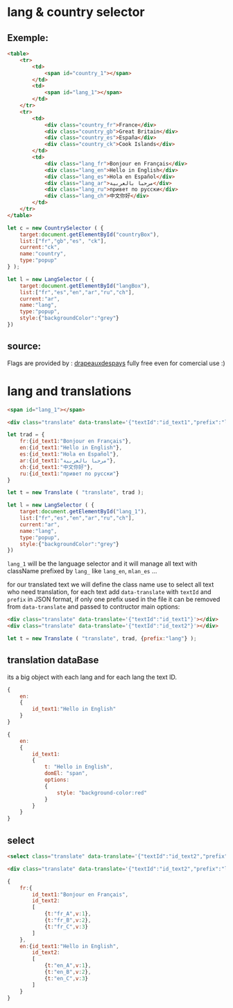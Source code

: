 # lang & country selector

## Exemple:

```html
<table>
	<tr>
		<td>
			<span id="country_1"></span>
		</td>
		<td>
			<span id="lang_1"></span>
		</td>
	</tr>
	<tr>
		<td>
			<div class="country_fr">France</div>
			<div class="country_gb">Great Britain</div>
			<div class="country_es">España</div>
			<div class="country_ck">Cook Islands</div>
		</td>
		<td>
			<div class="lang_fr">Bonjour en Français</div>
			<div class="lang_en">Hello in English</div>
			<div class="lang_es">Hola en Español</div>
			<div class="lang_ar">مرحبا بالعربية</div>
			<div class="lang_ru">привет по русски</div>
			<div class="lang_ch">中文你好</div>
		</td>
	</tr>
</table>
```

```js
let c = new CountrySelector ( {
	target:document.getElementById("countryBox"),
	list:["fr","gb","es", "ck"],
	current:"ck",
	name:"country",
	type:"popup"
} );

let l = new LangSelector ( {
	target:document.getElementById("langBox"),
	list:["fr","es","en","ar","ru","ch"],
	current:"ar",
	name:"lang",
	type:"popup",
	style:{"backgroundColor":"grey"}
})
```

## source:
Flags are provided by : [drapeauxdespays](https://www.drapeauxdespays.fr/telecharger/vectorielles) fully free even for comercial use :)

# lang and translations

```html
<span id="lang_1"></span>

<div class="translate" data-translate='{"textId":"id_text1","prefix":"lang"}'></div>
```
```js
let trad = {
	fr:{id_text1:"Bonjour en Français"},
	en:{id_text1:"Hello in English"},
	es:{id_text1:"Hola en Español"},
	ar:{id_text1:"مرحبا بالعربية"},
	ch:{id_text1:"中文你好"},
	ru:{id_text1:"привет по русски"}
}

let t = new Translate ( "translate", trad );

let l = new LangSelector ( {
	target:document.getElementById("lang_1"),
	list:["fr","es","en","ar","ru","ch"],
	current:"ar",
	name:"lang",
	type:"popup",
	style:{"backgroundColor":"grey"}
})
```

`lang_1` will be the language selector and it will manage all text with className prefixed by `lang_` like `lang_en`, `mlan_es` ...

for our translated text we will define the class name use to select all text who need translation, for each text add `data-translate` with `textId` and `prefix` in JSON format, if only one prefix used in the file it can be removed from `data-translate` and passed to contructor main options:

```html
<div class="translate" data-translate='{"textId":"id_text1"}'></div>
<div class="translate" data-translate='{"textId":"id_text2"}'></div>
```
```js
let t = new Translate ( "translate", trad, {prefix:"lang"} );
```

## translation dataBase

its a big object with each lang and for each lang the text ID.

```js
{
	en:
	{
		id_text1:"Hello in English"
	}
}
```
```js
{
	en:
	{
		id_text1:
		{
			t: "Hello in English",
			domEl: "span",
			options:
			{
				style: "background-color:red"
			}
		}
	}
}
```

## select

```html
<select class="translate" data-translate='{"textId":"id_text2","prefix":"lang","default":"2"}'></select>

<div class="translate" data-translate='{"textId":"id_text2","prefix":"lang"}'></div>
```
```js
{
	fr:{
		id_text1:"Bonjour en Français",
		id_text2:
		[
			{t:"fr_A",v:1},
			{t:"fr_B",v:2},
			{t:"fr_C",v:3}
		]
	},
	en:{id_text1:"Hello in English",
		id_text2:
		[
			{t:"en_A",v:1},
			{t:"en_B",v:2},
			{t:"en_C",v:3}
		]
	}
}
```